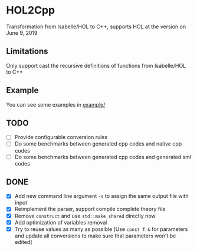 # HOL2Cpp

Transformation from Isabelle/HOL to C++, supports HOL at the version on June 9, 2019

## Limitations

Only support cast the recursive definitions of functions from Isabelle/HOL to C++

## Example

You can see some examples in [example/](example/)

## TODO

- [ ] Provide configurable conversion rules
- [ ] Do some benchmarks between generated cpp codes and native cpp codes
- [ ] Do some benchmarks between generated cpp codes and generated sml codes

## DONE

- [x] Add new command line argument `-s` to assign the same output file with input
- [x] Reimplement the parser, support compile complete theory file
- [x] Remove `construct` and use `std::make_shared` directly now
- [x] Add optimization of variables removal
- [x] Try to reuse values as many as possible [Use `const T &` for parameters and update all conversions to make sure that parameters won't be edited]
